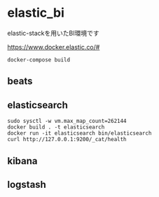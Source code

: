 # elastic_bi

elastic-stackを用いたBI環境です

https://www.docker.elastic.co/#

```
docker-compose build
```

## beats

## elasticsearch

```
sudo sysctl -w vm.max_map_count=262144
docker build . -t elasticsearch
docker run -it elasticsearch bin/elasticsearch
curl http://127.0.0.1:9200/_cat/health
```

## kibana

## logstash
